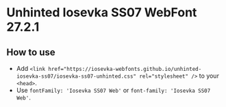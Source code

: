 # Unhinted Iosevka SS07 WebFont 27.2.1

## How to use

- Add `<link href="https://iosevka-webfonts.github.io/unhinted-iosevka-ss07/iosevka-ss07-unhinted.css" rel="stylesheet" />` to your `<head>`.
- Use `fontFamily: 'Iosevka SS07 Web'` or `font-family: 'Iosevka SS07 Web'`.
